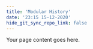 ```yaml
---
title: 'Modular History'
date: '23:15 15-12-2020'
hide_git_sync_repo_link: false
---
```


Your page content goes here.
